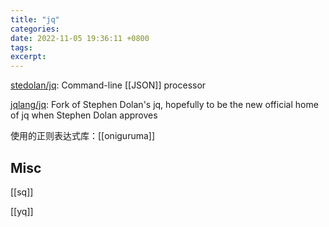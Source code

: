 ```yaml
---
title: "jq"
categories: 
date: 2022-11-05 19:36:11 +0800
tags: 
excerpt: 
---
```


[stedolan/jq](https://github.com/stedolan/jq): Command-line [[JSON]] processor

[jqlang/jq](https://github.com/jqlang/jq): Fork of Stephen Dolan's jq, hopefully to be the new official home of jq when Stephen Dolan approves

使用的正则表达式库：[[oniguruma]]








## Misc

[[sq]]

[[yq]]



